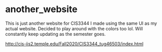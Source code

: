 # another_website
This is just another website for CIS3344 I made using the same UI as my actual website. Decided to play around with the colors too lol.
Will constantly keep updating as the semester goes.

http://cis-iis2.temple.edu/Fall2020/CIS3344_tug46503/index.html

